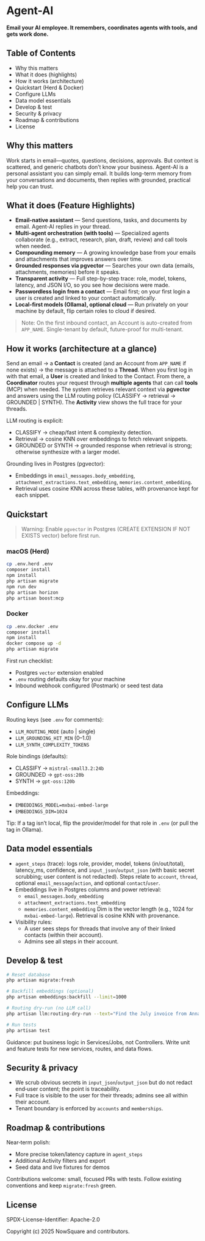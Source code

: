 # Agent-AI

**Email your AI employee. It remembers, coordinates agents with tools, and gets work done.**

## Table of Contents
- Why this matters
- What it does (highlights)
- How it works (architecture)
- Quickstart (Herd & Docker)
- Configure LLMs
- Data model essentials
- Develop & test
- Security & privacy
- Roadmap & contributions
- License

## Why this matters
Work starts in email—quotes, questions, decisions, approvals. But context is scattered, and generic chatbots don’t know your business. Agent-AI is a personal assistant you can simply email. It builds long-term memory from your conversations and documents, then replies with grounded, practical help you can trust.

## What it does (Feature Highlights)
- **Email-native assistant** — Send questions, tasks, and documents by email. Agent-AI replies in your thread.
- **Multi-agent orchestration (with tools)** — Specialized agents collaborate (e.g., extract, research, plan, draft, review) and call tools when needed.
- **Compounding memory** — A growing knowledge base from your emails and attachments that improves answers over time.
- **Grounded responses via pgvector** — Searches your own data (emails, attachments, memories) before it speaks.
- **Transparent activity** — Full step-by-step trace: role, model, tokens, latency, and JSON I/O, so you see how decisions were made.
- **Passwordless login from a contact** — Email first; on your first login a user is created and linked to your contact automatically.
- **Local-first models (Ollama), optional cloud** — Run privately on your machine by default, flip certain roles to cloud if desired.

> Note: On the first inbound contact, an Account is auto-created from `APP_NAME`. Single-tenant by default, future-proof for multi-tenant.

## How it works (architecture at a glance)
Send an email → a **Contact** is created (and an Account from `APP_NAME` if none exists) → the message is attached to a **Thread**. When you first log in with that email, a **User** is created and linked to the Contact. From there, a **Coordinator** routes your request through **multiple agents** that can call **tools** (MCP) when needed. The system retrieves relevant context via **pgvector** and answers using the LLM routing policy (CLASSIFY → retrieval → GROUNDED | SYNTH). The **Activity** view shows the full trace for your threads.

LLM routing is explicit:
- CLASSIFY → cheap/fast intent & complexity detection.
- Retrieval → cosine KNN over embeddings to fetch relevant snippets.
- GROUNDED or SYNTH → grounded response when retrieval is strong; otherwise synthesize with a larger model.

Grounding lives in Postgres (pgvector):
- Embeddings in `email_messages.body_embedding`, `attachment_extractions.text_embedding`, `memories.content_embedding`.
- Retrieval uses cosine KNN across these tables, with provenance kept for each snippet.

## Quickstart
> Warning: Enable `pgvector` in Postgres (CREATE EXTENSION IF NOT EXISTS vector) before first run.

### macOS (Herd)
```bash
cp .env.herd .env
composer install
npm install
php artisan migrate
npm run dev
php artisan horizon
php artisan boost:mcp
```

### Docker
```bash
cp .env.docker .env
composer install
npm install
docker compose up -d
php artisan migrate
```

First run checklist:
- Postgres `vector` extension enabled
- `.env` routing defaults okay for your machine
- Inbound webhook configured (Postmark) or seed test data

## Configure LLMs
Routing keys (see `.env` for comments):
- `LLM_ROUTING_MODE` (auto | single)
- `LLM_GROUNDING_HIT_MIN` (0–1.0)
- `LLM_SYNTH_COMPLEXITY_TOKENS`

Role bindings (defaults):
- CLASSIFY → `mistral-small3.2:24b`
- GROUNDED → `gpt-oss:20b`
- SYNTH → `gpt-oss:120b`

Embeddings:
- `EMBEDDINGS_MODEL=mxbai-embed-large`
- `EMBEDDINGS_DIM=1024`

Tip: If a tag isn’t local, flip the provider/model for that role in `.env` (or pull the tag in Ollama).

## Data model essentials
- `agent_steps` (trace): logs role, provider, model, tokens (in/out/total), latency_ms, confidence, and `input_json`/`output_json` (with basic secret scrubbing; user content is not redacted). Steps relate to `account`, `thread`, optional `email_message`/`action`, and optional `contact`/`user`.
- Embeddings live in Postgres columns and power retrieval:
  - `email_messages.body_embedding`
  - `attachment_extractions.text_embedding`
  - `memories.content_embedding`
  Dim is the vector length (e.g., 1024 for `mxbai-embed-large`). Retrieval is cosine KNN with provenance.
- Visibility rules:
  - A user sees steps for threads that involve any of their linked contacts (within their account).
  - Admins see all steps in their account.

## Develop & test
```bash
# Reset database
php artisan migrate:fresh

# Backfill embeddings (optional)
php artisan embeddings:backfill --limit=1000

# Routing dry-run (no LLM call)
php artisan llm:routing-dry-run --text="Find the July invoice from Anna"

# Run tests
php artisan test
```
Guidance: put business logic in Services/Jobs, not Controllers. Write unit and feature tests for new services, routes, and data flows.

## Security & privacy
- We scrub obvious secrets in `input_json`/`output_json` but do not redact end‑user content; the point is traceability.
- Full trace is visible to the user for their threads; admins see all within their account.
- Tenant boundary is enforced by `accounts` and `memberships`.

## Roadmap & contributions
Near‑term polish:
- More precise token/latency capture in `agent_steps`
- Additional Activity filters and export
- Seed data and live fixtures for demos

Contributions welcome: small, focused PRs with tests. Follow existing conventions and keep `migrate:fresh` green.

## License
SPDX-License-Identifier: Apache-2.0

Copyright (c) 2025 NowSquare and contributors.